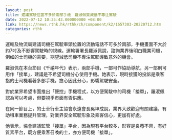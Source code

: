 ```yaml
---
layout: post
title: 建議駕駛位置不多於兩部手機　羅淑佩冀減低不專注駕駛
date: 2022-07-12 10:35:43.000000000 +08:00
link: https://news.rthk.hk/rthk/ch/component/k2/1657303-20220712.htm
categories: rthk
---
```


運輸及物流局建議司機在駕駛車頭位置的流動電話不可多於兩部，手機畫面不大於約7吋及不影響駕駛時的視線。運輸署署長羅淑佩說，諮詢業界後明白職業司機，例如的士司機的需要，期望減低司機不專注駕駛導致意外的機會。

羅淑佩在本台節目《千禧年代》表示，兩部手機，一部可作協助導航，另一部則可用作「接單」，建議是不希望司機分心使用手機。她表示，現時接獲的投訴是乘客指的士司機看著多部手機，擔心因此分心，影響駕駛安全。

對於業界希望市面推出「聲控」手機程式，以方便駕駛中的司機「接單」，羅淑佩認為可以考慮，但要視乎市面有否供應。

在同一節目上，的士車行車主協會永遠會長吳坤成說，業界大致歡迎有關建議，有助租車業務提升管理，對業界安全駕駛形象及乘客信心，更加有好處。

他表示，協會建議監管「接單」平台，因為現有平台較多，形容是良莠不齊，有好質素平台，既方便乘客召喚的士，亦方便司機「接單」。

